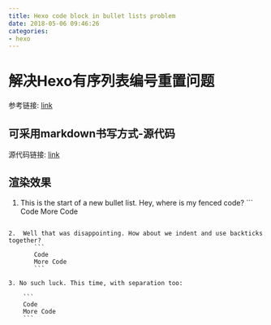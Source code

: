 ```yaml
---
title: Hexo code block in bullet lists problem
date: 2018-05-06 09:46:26
categories:
- hexo
---
```


# 解决Hexo有序列表编号重置问题
参考链接: [link](https://gist.github.com/clintel/1155906/1eec0c2a5b5494c84e77b5298197a7e33477372c)

<!-- more -->

## 可采用markdown书写方式-源代码

源代码链接: [link](https://gist.github.com/liziwl/b4259638c29d468c384e2b7fcec89895)

## 渲染效果

1. This is the start of a new bullet list. Hey, where is my fenced code? ```
Code
More Code
```

2.  Well that was disappointing. How about we indent and use backticks together?
       ```
       Code
       More Code
       ```

3. No such luck. This time, with separation too:

    ```
    Code
    More Code
    ```
